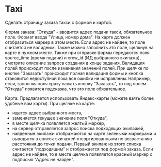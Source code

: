 
# Taxi

Cделать страницу заказа такси с формой и картой.

Форма заказа:
“Откуда” - вводится адрес подачи такси, обязательное поле.
Формат ввода "Улица, номер дома".
На карте должен отобразиться маркер в этом месте.
Если адрес не найден, то поле считается не валидным.
Также можно заполнить это поле, щелкнув на карте в нужном месте.
Также при отправке формы передаются поля source_time (время подачи) и crew_id (ИД выбранного экипажа), смотрите описание запроса создания в конце задания.
Валидация полей происходит после изменения значений полей.
При щелчке по кнопке "Заказать" происходит полная валидация формы и кнопка становится недоступной пока все ошибки не исправлены.
Например, если, заполняя поля сразу нажать кнопку "Заказать",
то под полем "Откуда" появится подсказка, что это поле обязательное.

Карта:
Предлагается использовать Яндекс-карты (можете взять более удобные вам карты).
При щелчке на карте:
-	ищется адрес выбранного места,
-	заменяется текущее значение поля "Откуда",
-	в месте щелчка появляется желтый маркер,
-	на сервер отправляется запрос поиска подходящих экипажей,
-	найденные экипажи отображаются на карте зелеными маркерами и выводятся в список экипажей отсортированными по возрастанию расстояния до точки подачи.
     Первый экипаж из этого списка считается "подходящим" и отображается под формой заказа.
     Если адрес не найден, то в месте щелчка появляется красный маркер с подписью "Адрес не найден".


